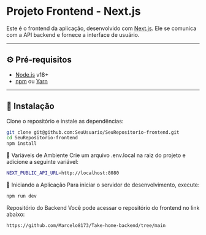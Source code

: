 # Projeto Frontend - Next.js

Este é o frontend da aplicação, desenvolvido com [Next.js](https://nextjs.org/). Ele se comunica com a API backend e fornece a interface de usuário.

---

## ⚙️ Pré-requisitos

- [Node.js](https://nodejs.org/) v18+
- [npm](https://www.npmjs.com/) ou [Yarn](https://yarnpkg.com/)

---

## 🚀 Instalação

Clone o repositório e instale as dependências:

```bash
git clone git@github.com:SeuUsuario/SeuRepositorio-frontend.git
cd SeuRepositorio-frontend
npm install
```
🔐 Variáveis de Ambiente
Crie um arquivo .env.local na raiz do projeto e adicione a seguinte variável:

```bash
NEXT_PUBLIC_API_URL=http://localhost:8080
```
🏃 Iniciando a Aplicação
Para iniciar o servidor de desenvolvimento, execute:

```bash
npm run dev
```
Repositório do Backend
Você pode acessar o repositório do frontend no link abaixo:
 ```bash
https://github.com/Marcelo8173/Take-home-backend/tree/main
```
